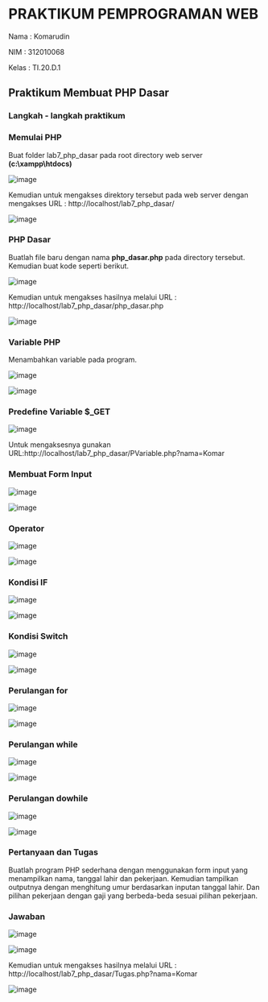 # PRAKTIKUM PEMPROGRAMAN WEB
Nama  : Komarudin <p>
NIM   : 312010068 <p>
Kelas : TI.20.D.1 <p>
## Praktikum Membuat PHP Dasar<p>
### Langkah - langkah praktikum <p>
### Memulai PHP
Buat folder lab7_php_dasar pada root directory web server <b> (c:\xampp\htdocs)</b><p>
![image](https://user-images.githubusercontent.com/101499377/168834496-4f958020-7b88-4fbc-aaa4-d0f7fedbfa64.png)<p>
Kemudian untuk mengakses direktory tersebut pada web server dengan mengakses URL : http://localhost/lab7_php_dasar/ <p>
![image](https://user-images.githubusercontent.com/101499377/168835016-0b125c9d-b39c-4897-9c31-cf010d0393f4.png)
### PHP Dasar
Buatlah file baru dengan nama <b> php_dasar.php</b> pada directory tersebut. Kemudian buat kode seperti berikut.<p>
![image](https://user-images.githubusercontent.com/101499377/168835467-2a6c9a3a-2f1d-428f-9458-92256636cc55.png)<p>
Kemudian untuk mengakses hasilnya melalui URL : http://localhost/lab7_php_dasar/php_dasar.php<p>
![image](https://user-images.githubusercontent.com/101499377/168835876-40540827-91e4-4545-9fe3-84f63a9e54bc.png)<p>
### Variable PHP
Menambahkan variable pada program.<p>
![image](https://user-images.githubusercontent.com/101499377/168836151-00d1c613-cab5-49a9-aa49-2ca3ee7f00e0.png)<p>
![image](https://user-images.githubusercontent.com/101499377/168836344-e4291234-915c-476b-a449-af3edd935545.png)<p>
### Predefine Variable $_GET
![image](https://user-images.githubusercontent.com/101499377/168836579-7b26b9b4-8732-48d2-b226-81cb5d423fbe.png)<p>
Untuk mengaksesnya gunakan URL:http://localhost/lab7_php_dasar/PVariable.php?nama=Komar<p>
### Membuat Form Input
![image](https://user-images.githubusercontent.com/101499377/168837165-dc8443b9-3ba5-42b9-8923-479fe1190381.png)<p>
![image](https://user-images.githubusercontent.com/101499377/168837344-311dfda5-9627-40e3-99a4-7d4a2fe8e2fc.png)<p>
### Operator
![image](https://user-images.githubusercontent.com/101499377/168837663-5824dfd0-4025-47f9-b195-3a261f25d980.png)<p>
![image](https://user-images.githubusercontent.com/101499377/168837809-8cafb73c-4b7a-4a16-878c-52c85f72202b.png)<p>
### Kondisi IF
![image](https://user-images.githubusercontent.com/101499377/168837960-38221dde-12b3-4c5f-9a21-e5a489b2c1a8.png)<p>
![image](https://user-images.githubusercontent.com/101499377/168838035-425a4d40-dd33-4f2f-9983-8b89c1df0948.png)<p>
### Kondisi Switch
![image](https://user-images.githubusercontent.com/101499377/168838201-aaec2163-3e5f-4727-a3b3-8daaaf6de8ca.png)<p>
![image](https://user-images.githubusercontent.com/101499377/168838316-03aeb361-f97d-471e-8fc1-efa776549ec4.png)<p>
### Perulangan for
![image](https://user-images.githubusercontent.com/101499377/168838482-3bebf4ca-cfd7-445b-a073-5b36602e1b5b.png)<p>
![image](https://user-images.githubusercontent.com/101499377/168838580-5f6b9490-6558-4701-8c1a-5ac1b6803acf.png)<p>
### Perulangan while
![image](https://user-images.githubusercontent.com/101499377/168838780-e1ff5301-4eb3-403a-a8ef-8ab3f22128ad.png)<p>
![image](https://user-images.githubusercontent.com/101499377/168838836-ad535aa6-3463-4fa8-9e91-02b6e970ddaa.png)<p>
### Perulangan dowhile
![image](https://user-images.githubusercontent.com/101499377/168839067-bbd82362-7913-4495-b64b-09a3d0edfc01.png)<p>
![image](https://user-images.githubusercontent.com/101499377/168839096-20a99155-0070-4e8a-9846-5f0737e24af0.png)<p>
### Pertanyaan dan Tugas
Buatlah program PHP sederhana dengan menggunakan form input yang menampilkan 
nama, tanggal lahir dan pekerjaan. Kemudian tampilkan outputnya dengan menghitung 
umur berdasarkan inputan tanggal lahir. Dan pilihan pekerjaan dengan gaji yang 
berbeda-beda sesuai pilihan pekerjaan.<p>
### Jawaban
![image](https://user-images.githubusercontent.com/101499377/168844591-284d6155-3793-4a4d-b4d4-62e49366593b.png)<p>
![image](https://user-images.githubusercontent.com/101499377/168844637-75d8167b-6a8d-4525-950b-554a08f579f6.png)<p>
Kemudian untuk mengakses hasilnya melalui URL : http://localhost/lab7_php_dasar/Tugas.php?nama=Komar <p>
![image](https://user-images.githubusercontent.com/101499377/168844802-0e5be306-9db8-4fa0-9fff-66de8ea7f00d.png)<p>
